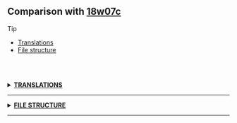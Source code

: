 ## Comparison with [18w07c](https://github.com/PixiGeko/Minecraft-generated-data/tree/18w07c)

> [!TIP]
> - [Translations](#translations)
> - [File structure](#file-structure)

<br/><br/>
<details><summary><b><ins>TRANSLATIONS</ins></b><a name="translations"></a></summary>
<br/>
<details>
<summary>
Keys
</summary>

```diff
+ chat.coordinates: %s, %s, %s
+ chat.coordinates.tooltip: Click to teleport
+ subtitles.entity.squid.squirt: Squid shoots ink
```

</details>
<details>
<summary>
Changes
</summary>
<br/>
<table>
<tr><th>Name</th><th>18w07c</th><th>18w08a</th></tr>
<tr><th align="left"><div style="width:290px">commands.locate.success</div></th><td>The nearest %s is at %s %s %s (%s blocks away)</td><td>The nearest %s is at %s (%s blocks away)</td></tr>
</table>
<br/>
</details>
</details>
<hr/>
<details><summary><b><ins>FILE STRUCTURE</ins></b><a name="file-structure"></a></summary>
<br/>
<details>
<summary>
assets
</summary>

```diff
+ minecraft/textures/items/sea_grass.png
```

</details>
</details>
<hr/>